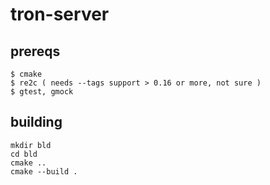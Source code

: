 # tron-server

## prereqs

```
$ cmake
$ re2c ( needs --tags support > 0.16 or more, not sure )
$ gtest, gmock
```

## building

``` 
mkdir bld
cd bld
cmake ..
cmake --build .
```
